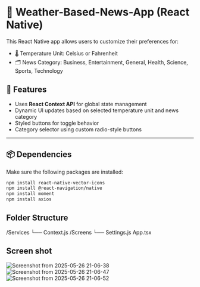 # 📰 Weather-Based-News-App (React Native)

This React Native app allows users to customize their preferences for:

- 🌡️ Temperature Unit: Celsius or Fahrenheit
- 🗂️ News Category: Business, Entertainment, General, Health, Science, Sports, Technology

## 🚀 Features

- Uses **React Context API** for global state management
- Dynamic UI updates based on selected temperature unit and news category
- Styled buttons for toggle behavior
- Category selector using custom radio-style buttons

---

## 📦 Dependencies

Make sure the following packages are installed:

```bash
npm install react-native-vector-icons
npm install @react-navigation/native
npm install moment
npm install axios
```


## Folder Structure
/Services
  └── Context.js
/Screens
  └── Settings.js
App.tsx



## Screen shot


![Screenshot from 2025-05-26 21-06-38](https://github.com/user-attachments/assets/ff455be1-46c5-459b-8914-7b564d84c8e6)
![Screenshot from 2025-05-26 21-06-47](https://github.com/user-attachments/assets/93d2f32d-3229-4d59-80b6-6f15d0090dd2)
![Screenshot from 2025-05-26 21-06-52](https://github.com/user-attachments/assets/ba5188e8-6675-4b0d-9458-9e1b396d22d1)
